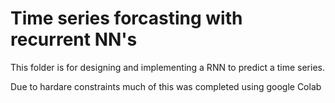 # Time series forcasting with recurrent NN's

This folder is for designing and implementing a RNN to predict a time series.

Due to hardare constraints much of this was completed using google Colab


